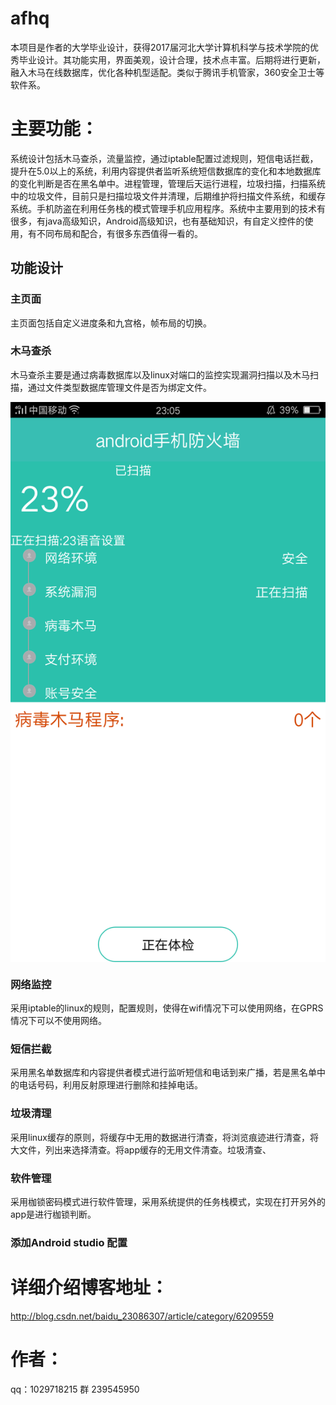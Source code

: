 # afhq
本项目是作者的大学毕业设计，获得2017届河北大学计算机科学与技术学院的优秀毕业设计。其功能实用，界面美观，设计合理，技术点丰富。后期将进行更新，融入木马在线数据库，优化各种机型适配。类似于腾讯手机管家，360安全卫士等软件系。
# 主要功能：
系统设计包括木马查杀，流量监控，通过iptable配置过滤规则，短信电话拦截，提升在5.0以上的系统，利用内容提供者监听系统短信数据库的变化和本地数据库的变化判断是否在黑名单中。进程管理，管理后天运行进程，垃圾扫描，扫描系统中的垃圾文件，目前只是扫描垃圾文件并清理，后期维护将扫描文件系统，和缓存系统。手机防盗在利用任务栈的模式管理手机应用程序。系统中主要用到的技术有很多，有java高级知识，Android高级知识，也有基础知识，有自定义控件的使用，有不同布局和配合，有很多东西值得一看的。
## 功能设计
### 主页面
主页面包括自定义进度条和九宫格，帧布局的切换。
### 木马查杀
木马查杀主要是通过病毒数据库以及linux对端口的监控实现漏洞扫描以及木马扫描，通过文件类型数据库管理文件是否为绑定文件。
<div  align="center">    
<img src="./image/Screenshot_2017-05-04-23-05-19-69.png"  alt="木马查杀" align=center />
</div>

### 网络监控
采用iptable的linux的规则，配置规则，使得在wifi情况下可以使用网络，在GPRS情况下可以不使用网络。
### 短信拦截
采用黑名单数据库和内容提供者模式进行监听短信和电话到来广播，若是黑名单中的电话号码，利用反射原理进行删除和挂掉电话。
### 垃圾清理
采用linux缓存的原则，将缓存中无用的数据进行清查，将浏览痕迹进行清查，将大文件，列出来选择清查。将app缓存的无用文件清查。垃圾清查、
### 软件管理
采用枷锁密码模式进行软件管理，采用系统提供的任务栈模式，实现在打开另外的app是进行枷锁判断。
### 添加Android studio 配置

# 详细介绍博客地址：
http://blog.csdn.net/baidu_23086307/article/category/6209559
# 作者：
qq：1029718215
群 239545950
